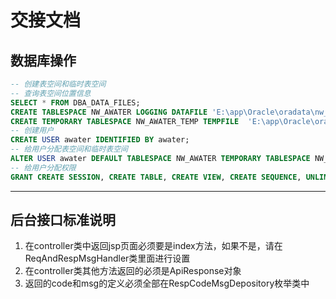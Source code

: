 交接文档 
==

数据库操作
--
```sql
-- 创建表空间和临时表空间
-- 查询表空间位置信息
SELECT * FROM DBA_DATA_FILES; 
CREATE TABLESPACE NW_AWATER LOGGING DATAFILE 'E:\app\Oracle\oradata\nw_awater.ora' SIZE 1024M autoextend on next 500m maxsize 10240m;
CREATE TEMPORARY TABLESPACE NW_AWATER_TEMP TEMPFILE  'E:\app\Oracle\oradata\nw_awater_temp.ora' SIZE 100M autoextend on next 50m maxsize 1024m;
-- 创建用户
CREATE USER awater IDENTIFIED BY awater;
-- 给用户分配表空间和临时表空间
ALTER USER awater DEFAULT TABLESPACE NW_AWATER TEMPORARY TABLESPACE NW_AWATER_TEMP;
-- 给用户分配权限
GRANT CREATE SESSION, CREATE TABLE, CREATE VIEW, CREATE SEQUENCE, UNLIMITED TABLESPACE, dba TO awater;
```
***
后台接口标准说明
--
1. 在controller类中返回jsp页面必须要是index方法，如果不是，请在ReqAndRespMsgHandler类里面进行设置
2. 在controller类其他方法返回的必须是ApiResponse对象
3. 返回的code和msg的定义必须全部在RespCodeMsgDepository枚举类中
